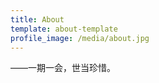 ```yaml
---
title: About
template: about-template
profile_image: /media/about.jpg
---
```




[ ](https://www.ztianzeng.com/) ——一期一会，世当珍惜。

